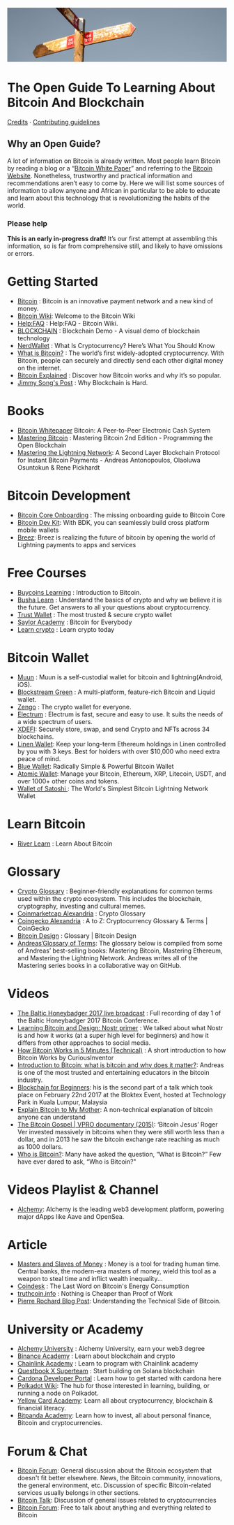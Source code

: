 ![An Open Guide](figures/signpost.jpg)

The Open Guide To Learning About Bitcoin And Blockchain
=======================================================

[Credits](AUTHORS.md) ∙ [Contributing guidelines](CONTRIBUTING.md)

Why an Open Guide?
------------------

A lot of information on Bitcoin is already written. Most people learn Bitcoin by reading a blog or a “[Bitcoin White Paper](https://bitcoin.org/bitcoin.pdf)” and referring to the [Bitcoin Website](https://bitcoin.org). Nonetheless, trustworthy and practical information and recommendations aren’t easy to come by. Here we will list some sources of information to allow anyone and African in particular to be able to educate and learn about this technology that is revolutionizing the habits of the world.

### Please help

**This is an early in-progress draft!** It’s our first attempt at assembling this information, so is far from comprehensive still, and likely to have omissions or errors.

Getting Started
===============

- [Bitcoin](http://bitcoin.org) : Bitcoin is an innovative payment network and a new kind of money.
- [Bitcoin Wiki](https://en.bitcoin.it/wiki/Main_Page): Welcome to the Bitcoin Wiki
- [Help:FAQ](https://en.bitcoin.it/wiki/Help:FAQ) : Help:FAQ - Bitcoin Wiki.
- [BLOCKCHAIN](https://blockchaindemo.io/) : Blockchain Demo - A visual demo of blockchain technology
- [NerdWallet](https://www.nerdwallet.com/article/investing/cryptocurrency-7-things-to-know) : What Is Cryptocurrency? Here’s What You Should Know
- [What is Bitcoin?](https://www.coinbase.com/learn/crypto-basics/what-is-bitcoin) : The world’s first widely-adopted cryptocurrency. With Bitcoin, people can securely and directly send each other digital money on the internet.
- [Bitcoin Explained](https://www.upfolio.com/ultimate-bitcoin-guide) : Discover how Bitcoin works and why it’s so popular.
- [Jimmy Song's Post](https://jimmysong.medium.com/why-blockchain-is-hard-60416ea4c5c) : Why Blockchain is Hard.

Books
===============

- [Bitcoin Whitepaper](https://bitcoin.org/bitcoin.pdf) Bitcoin: A Peer-to-Peer Electronic Cash System
- [Mastering Bitcoin](https://github.com/bitcoinbook/bitcoinbook) : Mastering Bitcoin 2nd Edition - Programming the Open Blockchain
- [Mastering the Lightning Network](https://github.com/lnbook/lnbook#mastering-the-lightning-network): A Second Layer Blockchain Protocol for Instant Bitcoin Payments - Andreas Antonopoulos, Olaoluwa Osuntokun & Rene Pickhardt

Bitcoin Development
===============

- [Bitcoin Core Onboarding](https://bitcoincore.academy/) : The missing onboarding guide to Bitcoin Core 
- [Bitcoin Dev Kit](https://bitcoindevkit.org/): With BDK, you can seamlessly build cross platform mobile wallets
- [Breez](https://breez.technology/): Breez is realizing the future of bitcoin by opening the world of Lightning payments to apps and services

Free Courses
===============

- [Buycoins Learning](https://buycoins-learning.teachable.com/p/introduction-to-bitcoin) : Introduction to Bitcoin.
- [Busha Learn](https://learn.busha.co/) : Understand the basics of crypto and why we believe it is the future. Get answers to all your questions about cryptocurrency.
- [Trust Wallet](https://trustwallet.com/) : The most trusted & secure crypto wallet
- [Saylor Academy](https://learn.saylor.org/course/PRDV151) : Bitcoin for Everybody
- [Learn crypto](https://learncrypto.com/) : Learn crypto today

Bitcoin Wallet
===============

- [Muun](https://muun.com/) : Muun is a self-custodial wallet for bitcoin and lightning(Android, iOS).
- [Blockstream Green](https://blockstream.com/green/) : A multi-platform, feature-rich Bitcoin and Liquid wallet.
- [Zengo](https://zengo.com) : The crypto wallet for everyone.
- [Electrum](https://electrum.org/#home) : Electrum is fast, secure and easy to use. It suits the needs of a wide spectrum of users.
- [XDEFI](https://www.xdefi.io/): Securely store, swap, and send Crypto and NFTs across 34 blockchains.
- [Linen Wallet](https://linen.app/): Keep your long-term Ethereum holdings in Linen controlled by you with 3 keys. Best for holders with over $10,000 who need extra peace of mind.
- [Blue Wallet](https://bluewallet.io/): Radically Simple & Powerful Bitcoin Wallet
- [Atomic Wallet](https://atomicwallet.io/):  Manage your Bitcoin, Ethereum, XRP, Litecoin, USDT, and over 1000+ other coins and tokens.
- [Wallet of Satoshi ](https://www.walletofsatoshi.com/): The World's Simplest Bitcoin Lightning Network Wallet

Learn Bitcoin
===============

- [River Learn](https://river.com/learn/) : Learn About Bitcoin

Glossary
===============

- [Crypto Glossary](https://cryptocurrencyalerting.com/glossary.html) : Beginner-friendly explanations for common terms used within the crypto ecosystem. This includes the blockchain, cryptography, investing and cultural memes.
- [Coinmarketcap Alexandria](https://coinmarketcap.com/alexandria/glossary) : Crypto Glossary
- [Coingecko Alexandria](https://www.coingecko.com/en/glossary) : A to Z: Cryptocurrency Glossary & Terms | CoinGecko
- [Bitcoin Design](https://bitcoin.design/guide/glossary/) : Glossary | Bitcoin Design
- [Andreas’Glossary of Terms](https://aantonop.com/glossary/): The glossary below is compiled from some of Andreas’ best-selling books: Mastering Bitcoin, Mastering Ethereum, and Mastering the Lightning Network. Andreas writes all of the Mastering series books in a collaborative way on GitHub.

Videos
===============

- [The Baltic Honeybadger 2017 live broadcast](https://www.youtube.com/watch?v=DHc81OL_hk4&list=PL3B4UprvrK0P30hJE8ZUiOHJmYypxNriP) : Full recording of day 1 of the Baltic Honeybadger 2017 Bitcoin Conference.
- [Learning Bitcoin and Design: Nostr primer](https://youtu.be/EQCGFnhEdl4?list=PLpV0KfVOMojZiB7ZRExyU8ETFDmjq8BNw) : We talked about what Nostr is and how it works (at a super high level for beginners) and how it differs from other approaches to social media.
- [How Bitcoin Works in 5 Minutes (Technical)](https://www.youtube.com/watch?v=l9jOJk30eQs) : A short introduction to how Bitcoin Works by CuriousInventor
- [Introduction to Bitcoin: what is bitcoin and why does it matter?](https://youtu.be/l1si5ZWLgy0): Andreas is one of the most trusted and entertaining educators in the bitcoin industry.
- [Blockchain for Beginners](https://www.youtube.com/watch?v=i9nUMvpT2rM): his is the second part of a talk which took place on February 22nd 2017 at the Bloktex Event, hosted at Technology Park in Kuala Lumpur, Malaysia
- [Explain Bitcoin to My Mother](https://www.youtube.com/watch?v=1wDwb36GNxw): A non-technical explanation of bitcoin anyone can understand
- [The Bitcoin Gospel | VPRO documentary (2015)](https://www.youtube.com/watch?v=8zKuoqZLyKg): ‘Bitcoin Jesus’ Roger Ver invested massively in bitcoins when they were still worth less than a dollar, and in 2013 he saw the bitcoin exchange rate reaching as much as 1000 dollars.
- [Who is Bitcoin?](https://www.youtube.com/watch?v=DvHUOr8ruMw): Many have asked the question, “What is Bitcoin?” Few have ever dared to ask, “Who is Bitcoin?"

Videos Playlist & Channel
===============

- [Alchemy](https://www.youtube.com/@alchemyplatform): Alchemy is the leading web3 development platform, powering major dApps like Aave and OpenSea.

Article
===============

- [Masters and Slaves of Money](https://breedlove22.medium.com/masters-and-slaves-of-money-255ecc93404f) : Money is a tool for trading human time. Central banks, the modern-era masters of money, wield this tool as a weapon to steal time and inflict wealth inequality...
- [Coindesk](https://www.coindesk.com/business/2020/05/19/the-last-word-on-bitcoins-energy-consumption/) : The Last Word on Bitcoin's Energy Consumption
- [truthcoin.info](www.truthcoin.info/blog/pow-cheapest/) : Nothing is Cheaper than Proof of Work
- [Pierre Rochard Blog Post](https://pierre-rochard.medium.com/understanding-the-technical-side-of-bitcoin-2c212dd65c09): Understanding the Technical Side of Bitcoin.

University or Academy
===============

- [Alchemy University](https://university.alchemy.com/) : Alchemy University, earn your web3 degree
- [Binance Academy](https://academy.binance.com/en) : Learn about blockchain and crypto
- [Chainlink Academy](https://www.chainlink.education/) : Learn to program with Chainlink academy
- [Questbook X Superteam](https://www.startonsolana.com/) : Start building on Solana blockchain
- [Cardona Developer Portal](https://developers.cardano.org/) : Learn how to get started with cardona here
- [Polkadot Wiki](https://wiki.polkadot.network/): The hub for those interested in learning, building, or running a node on Polkadot.
- [Yellow Card Academy](https://academy.yellowcard.io/): Learn all about cryptocurrency, blockchain & financial literacy.
- [Bitpanda Academy](https://www.bitpanda.com/academy/en/): Learn how to invest, all about personal finance, Bitcoin and cryptocurrencies.

Forum & Chat
===============

- [Bitcoin Forum](https://bitcointalk.org/):  General discussion about the Bitcoin ecosystem that doesn't fit better elsewhere. News, the Bitcoin community, innovations, the general environment, etc. Discussion of specific Bitcoin-related services usually belongs in other sections.
- [Bitcoin Talk](https://bitcointalk.com/): Discussion of general issues related to cryptocurrencies
- [Bitcoin Forum](https://bitcoinforum.com/): Free to talk about anything and everything related to Bitcoin
